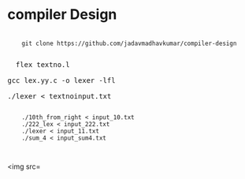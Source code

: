 # compiler Design 

<pre >
  <code>
    git clone https://github.com/jadavmadhavkumar/compiler-design
  </code>
</pre>
<pre>
  flex textno.l             
                                                                                                                         
gcc lex.yy.c -o lexer -lfl
                                                                                                                         
./lexer < textnoinput.txt </pre>
  <code>
    ./10th_from_right < input_10.txt
    ./222_lex < input_222.txt
    ./lexer < input_11.txt
    ./sum_4 < input_sum4.txt

  </code>
  

  <img src=
</pre>
